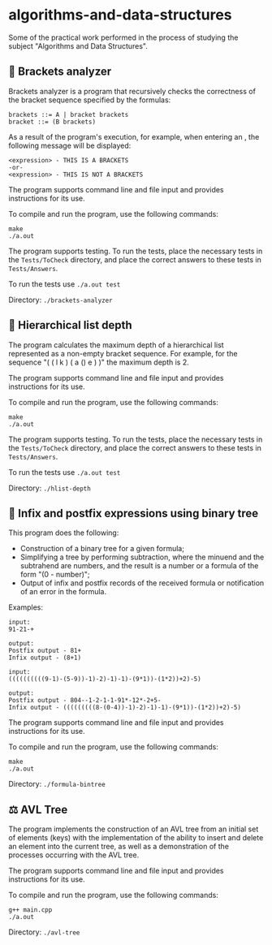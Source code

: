 # algorithms-and-data-structures
Some of the practical work performed in the process of studying the subject "Algorithms and Data Structures".

## 📘 Brackets analyzer
Brackets analyzer is a program that recursively checks the correctness of the bracket sequence specified by the formulas:
```
brackets ::= A | bracket brackets
bracket ::= (B brackets)
```
As a result of the program's execution, for example, when entering an <expression>, the following message will be displayed:
```
<expression> - THIS IS A BRACKETS
-or-
<expression> - THIS IS NOT A BRACKETS
```
The program supports command line and file input and provides instructions for its use.

To compile and run the program, use the following commands:
```
make
./a.out
```
The program supports testing. To run the tests, place the necessary tests in the `Tests/ToCheck` directory, and place the correct answers to these tests in `Tests/Answers`.

To run the tests use `./a.out test`

Directory: `./brackets-analyzer`

## 📂 Hierarchical list depth
The program calculates the maximum depth of a hierarchical list represented as a non-empty bracket sequence. For example, for the sequence "( ( l k ) ( a () e ) )" the maximum depth is 2.

The program supports command line and file input and provides instructions for its use.

To compile and run the program, use the following commands:
```
make
./a.out
```
The program supports testing. To run the tests, place the necessary tests in the `Tests/ToCheck` directory, and place the correct answers to these tests in `Tests/Answers`.

To run the tests use `./a.out test`

Directory: `./hlist-depth`

## 🌳 Infix and postfix expressions using binary tree
This program does the following:
* Construction of a binary tree for a given formula;
* Simplifying a tree by performing subtraction, where the minuend and the subtrahend are numbers, and the result is a number or a formula of the form "(0 - number)";
* Output of infix and postfix records of the received formula or notification of an error in the formula.

Examples:

```
input:
91-21-+

output:
Postfix output - 81+
Infix output - (8+1)
```
```
input:
((((((((((9-1)-(5-9))-1)-2)-1)-1)-(9*1))-(1*2))+2)-5)

output:
Postfix output - 804--1-2-1-1-91*-12*-2+5-
Infix output - (((((((((8-(0-4))-1)-2)-1)-1)-(9*1))-(1*2))+2)-5)
```

The program supports command line and file input and provides instructions for its use.

To compile and run the program, use the following commands:
```
make
./a.out
```

Directory: `./formula-bintree`

## ⚖️ AVL Tree
The program implements the construction of an AVL tree from an initial set of elements (keys) with the implementation of the ability to insert and delete an element into the current tree,
as well as a demonstration of the processes occurring with the AVL tree.

The program supports command line and file input and provides instructions for its use.

To compile and run the program, use the following commands:
```
g++ main.cpp
./a.out
```

Directory: `./avl-tree`
